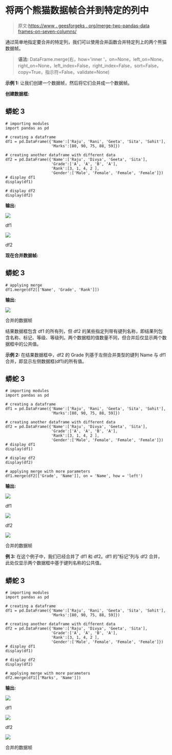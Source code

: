# 将两个熊猫数据帧合并到特定的列中

> 原文:[https://www . geesforgeks . org/merge-two-pandas-data frames-on-seven-columns/](https://www.geeksforgeeks.org/merge-two-pandas-dataframes-on-certain-columns/)

通过简单地指定要合并的特定列，我们可以使用合并函数合并特定列上的两个熊猫数据帧。

> **语法:** DataFrame.merge(右，how='inner '，on=None，left_on=None，right_on=None，left_index=False，right_index=False，sort=False，copy=True，指示符=False，validate=None)

**示例 1:** 让我们创建一个数据帧，然后将它们合并成一个数据帧。

**创建数据框:**

## 蟒蛇 3

```
# importing modules
import pandas as pd

# creating a dataframe
df1 = pd.DataFrame({'Name':['Raju', 'Rani', 'Geeta', 'Sita', 'Sohit'],
                    'Marks':[80, 90, 75, 88, 59]})

# creating another dataframe with different data
df2 = pd.DataFrame({'Name':['Raju', 'Divya', 'Geeta', 'Sita'],
                    'Grade':['A', 'A', 'B', 'A'],
                    'Rank':[3, 1, 4, 2 ],
                    'Gender':['Male', 'Female', 'Female', 'Female']})
# display df1
display(df1)

# display df2
display(df2)
```

**输出:**

![](img/ff85bc83dd2d266d162d29e0fcd46a24.png)

df1

![](img/2587df5f9f3bfaa238686dbd8c647be5.png)

df2

**现在合并数据帧:**

## 蟒蛇 3

```
# applying merge
df1.merge(df2[['Name', 'Grade', 'Rank']])
```

**输出:**

![](img/3b8f372ffc387cf3cc92a75b241ffb41.png)

合并的数据帧

结果数据框包含 df1 的所有列，但 df2 的某些指定列带有键列名称，即结果列包含名称、标记、等级、等级列。两个数据框的值数量不同，但合并后仅显示两个数据框中的公共值。

**示例 2:** 在结果数据框中，df2 的 Grade 列基于左侧合并类型的键列 Name 与 df1 合并，即显示左侧数据框(df1)的所有值。

## 蟒蛇 3

```
# importing modules
import pandas as pd

# creating a dataframe
df1 = pd.DataFrame({'Name':['Raju', 'Rani', 'Geeta', 'Sita', 'Sohit'],
                    'Marks':[80, 90, 75, 88, 59]})

# creating another dataframe with different data
df2 = pd.DataFrame({'Name':['Raju', 'Divya', 'Geeta', 'Sita'],
                    'Grade':['A', 'A', 'B', 'A'],
                    'Rank':[3, 1, 4, 2 ],
                    'Gender':['Male', 'Female', 'Female', 'Female']})
# display df1
display(df1)

# display df2
display(df2)

# applying merge with more parameters
df1.merge(df2[['Grade', 'Name']], on = 'Name', how = 'left')
```

**输出:**

![](img/ff85bc83dd2d266d162d29e0fcd46a24.png)

df1

![](img/2587df5f9f3bfaa238686dbd8c647be5.png)

df2

![](img/1c3882ced05b4daf858be4b8453a5852.png)

合并的数据帧

**例 3:** 在这个例子中，我们已经合并了 df1 和 df2。df1 的“标记”列与 df2 合并，此处仅显示两个数据框中基于键列名称的公共值。

## 蟒蛇 3

```
# importing modules
import pandas as pd

# creating a dataframe
df1 = pd.DataFrame({'Name':['Raju', 'Rani', 'Geeta', 'Sita', 'Sohit'],
                    'Marks':[80, 90, 75, 88, 59]})

# creating another dataframe with different data
df2 = pd.DataFrame({'Name':['Raju', 'Divya', 'Geeta', 'Sita'],
                    'Grade':['A', 'A', 'B', 'A'],
                    'Rank':[3, 1, 4, 2 ],
                    'Gender':['Male', 'Female', 'Female', 'Female']})
# display df1
display(df1)

# display df2
display(df2)

# applying merge with more parameters
df2.merge(df1[['Marks', 'Name']])
```

**输出:**

![](img/ff85bc83dd2d266d162d29e0fcd46a24.png)

df1

![](img/2587df5f9f3bfaa238686dbd8c647be5.png)

df2

![](img/b2d49a859e623eb8189aae05dee9a79e.png)

合并的数据帧